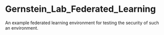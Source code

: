 # Gernstein_Lab_Federated_Learning
An example federated learning environment for testing the security of such an environment.
